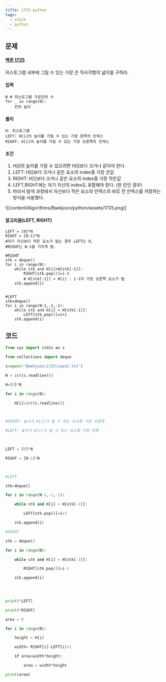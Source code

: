 ```yaml
---
title: 1725-python
tags:
  - stack
  - python
---
```

## 문제
#### [백준 1725](https://www.acmicpc.net/problem/1725)

히스토그램 내부에 그릴 수 있는 가장 큰 직사각형의 넓이를 구하라.

#### 입력

```
N # 히스토그램 가로칸의 수
for _ in range(N):
	칸의 높이
```

#### 풀이

```
H: 히스토그램
LEFT: H[i]의 높이를 가질 수 있는 가장 왼쪽의 인덱스
RIGHT: H[i]의 높이를 가질 수 있는 가장 오른쪽의 인덱스
```

#### 조건

1. H[i]의 높이를 가질 수 있으려면 H[i]보다 크거나 같아야 한다.
2. LEFT: H[i]보다 크거나 같은 요소의 index중 가장 큰값
3. RIGHT: H[i]보다 크거나 같은 요소의 index중 가장 작은값
4. LEFT,RIGHT에는 자기 자신의 index도 포함해야 한다. (한 칸인 경우)
6. 따라서 탐색 과정에서 자신보다 작은 요소의 인덱스의 바로 전 인덱스를 저장하는 방식을 사용했다.

![[content/Algorithms/Baekjoon/python/assets/1725.png]]
#### 알고리즘(LEFT, RIGHT)

```
LEFT = [0]*N
RIGHT = [N-1]*N
#자기 자신보다 작은 요소가 없는 경우 LEFT는 0,
#RIGHT는 N-1을 가지게 됨.

#RIGHT
stk = deque()
for i in range(N):
	while stk and H[i]<H[stk[-1]]:
		RIGHT[stk.pop()]=i-1 
		# H[stk[-1]] < H[i] : i-1이 가장 오른쪽 요소가 됨
	stk.append(i)


#LEFT
stk=deque()
for i in range(N-1,-1,-1):
    while stk and H[i] < H[stk[-1]]:
		LEFT[stk.pop()]=i+1
    stk.append(i)
```

## 코드

```python
from sys import stdin as s

from collections import deque

s=open(r'Baekjoon\1725\input.txt')

N = int(s.readline())

H=[0]*N

for i in range(N):

    H[i]=int(s.readline())

  

#RIGHT: 높이가 H[i]가 될 수 있는 요소중 가장 오른쪽

#LEFT: 높이가 H[i]가 될 수 있는 요소중 가장 왼쪽

  

LEFT = [0]*N

RIGHT = [N-1]*N

  

#LEFT

stk=deque()

for i in range(N-1,-1,-1):

    while stk and H[i] < H[stk[-1]]:

        LEFT[stk.pop()]=i+1

    stk.append(i)

#RIGHT

stk = deque()

for i in range(N):

    while stk and H[i] < H[stk[-1]]:

        RIGHT[stk.pop()]=i-1

    stk.append(i)

  
  

print(*LEFT)

print(*RIGHT)

area = 0

for i in range(N):

    height = H[i]

    width= RIGHT[i]-LEFT[i]+1

    if area<width*height:

        area = width*height

print(area)
```